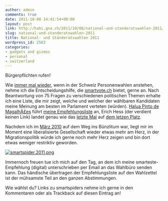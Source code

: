 ```yaml
---
author: admin
comments: true
date: 2011-10-08 14:41:54+00:00
layout: post
link: http://habi.gna.ch/2011/10/08/national-und-standeratswahlen-2011/
slug: national-und-standeratswahlen-2011
title: National- und Ständeratswahlen 2011
wordpress_id: 2583
categories:
- gadgets and gizmos
- personal
- switzerland
---
```


Bürgerpflichten rufen!




Wie [immer mal wieder](http://habi.gna.ch/?s=smartvote), wenn in der Schweiz Personenwahlen anstehen, nehme ich die Entscheidungshilfe, die [smartvote.ch](http://smartvote.ch/) bietet, gerne an. Nach Beantwortung von 75 Fragen zu verschiedenen politischen Themen erhalte ich eine Liste, die mir zeigt, welche und welcher der wählbaren Kandidaten meine Meinung am besten im Parlament verteten (würden). [Halua Pinto de MagalhÃ£es](http://www.spbern.ch/index.php?id=2203) führt [meine Empfehlungsliste](http://habi.gna.ch/wp-content/uploads/2011/10/recommendation.nationalrat.2011.pdf) an, Erich Hess (der verdient keinen Link) landet genau wie das [letzte Mal](http://status.davidhaberthuer.ch/notice/11258) auf [dem letzen Platz](http://cl.ly/AnMl).




Nachdem ich im [März 2010](http://habi.gna.ch/2010/03/22/regierungsratswahlen/) auf dem Weg ins Bünzlitum war, liegt mir im Moment eine liberalisierte Gesellschaft wieder etwas mehr am Herz, in der Migrationspolitik würde ich gerne noch mehr Herz zeigen und bin dort etwas weniger restriktiv geworden.  

[![smartspider.2011.png](http://habi.gna.ch/wp-content/uploads/2011/10/smartspider.2011-tm.jpg)](http://habi.gna.ch/wp-content/uploads/2011/10/smartspider.2011.png)

  



Immernoch freuen tue ich mich auf den Tag, an dem ich meine smarteste-Empfehlung (digital) unterschrieben per Email an das Wahlbüro senden kann. Das händische übertragen der Empfehlungsliste auf den Wahlzettel ist der mühsamste Teil an den ganzen Abstimmungen.




Wie wählst du? Links zu smartspiders nehme ich gerne in den Kommentaren oder als Trackback auf diesen Eintrag an!

